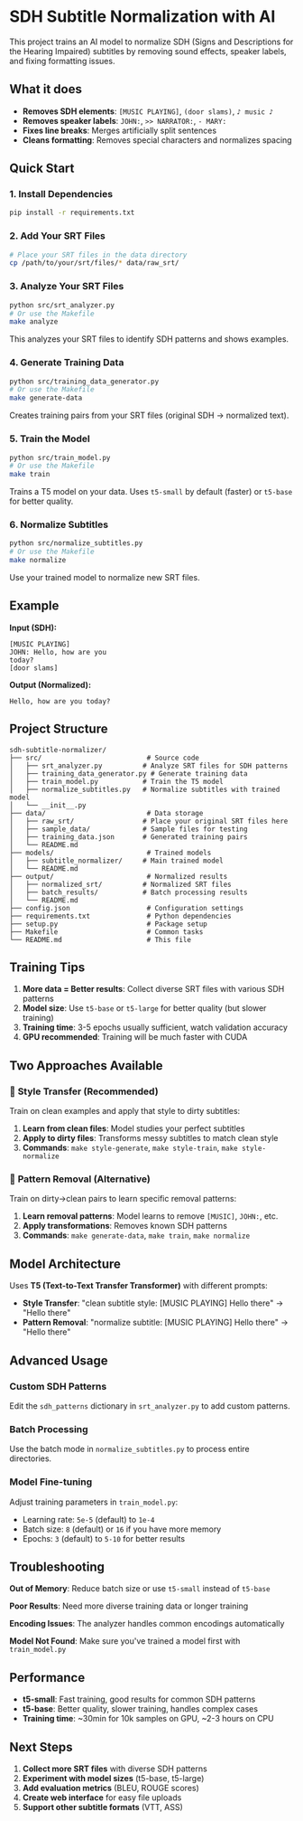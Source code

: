 # SDH Subtitle Normalization with AI

This project trains an AI model to normalize SDH (Signs and Descriptions for the Hearing Impaired) subtitles by removing sound effects, speaker labels, and fixing formatting issues.

## What it does

- **Removes SDH elements**: `[MUSIC PLAYING]`, `(door slams)`, `♪ music ♪`
- **Removes speaker labels**: `JOHN:`, `>> NARRATOR:`, `- MARY:`
- **Fixes line breaks**: Merges artificially split sentences
- **Cleans formatting**: Removes special characters and normalizes spacing

## Quick Start

### 1. Install Dependencies
```bash
pip install -r requirements.txt
```

### 2. Add Your SRT Files
```bash
# Place your SRT files in the data directory
cp /path/to/your/srt/files/* data/raw_srt/
```

### 3. Analyze Your SRT Files
```bash
python src/srt_analyzer.py
# Or use the Makefile
make analyze
```
This analyzes your SRT files to identify SDH patterns and shows examples.

### 4. Generate Training Data
```bash
python src/training_data_generator.py
# Or use the Makefile
make generate-data
```
Creates training pairs from your SRT files (original SDH → normalized text).

### 5. Train the Model
```bash
python src/train_model.py
# Or use the Makefile
make train
```
Trains a T5 model on your data. Uses `t5-small` by default (faster) or `t5-base` for better quality.

### 6. Normalize Subtitles
```bash
python src/normalize_subtitles.py
# Or use the Makefile
make normalize
```
Use your trained model to normalize new SRT files.

## Example

**Input (SDH):**
```
[MUSIC PLAYING]
JOHN: Hello, how are you
today?
[door slams]
```

**Output (Normalized):**
```
Hello, how are you today?
```

## Project Structure

```
sdh-subtitle-normalizer/
├── src/                          # Source code
│   ├── srt_analyzer.py          # Analyze SRT files for SDH patterns
│   ├── training_data_generator.py # Generate training data
│   ├── train_model.py           # Train the T5 model
│   ├── normalize_subtitles.py   # Normalize subtitles with trained model
│   └── __init__.py
├── data/                         # Data storage
│   ├── raw_srt/                 # Place your original SRT files here
│   ├── sample_data/             # Sample files for testing
│   ├── training_data.json       # Generated training pairs
│   └── README.md
├── models/                       # Trained models
│   ├── subtitle_normalizer/     # Main trained model
│   └── README.md
├── output/                       # Normalized results
│   ├── normalized_srt/          # Normalized SRT files
│   ├── batch_results/           # Batch processing results
│   └── README.md
├── config.json                   # Configuration settings
├── requirements.txt              # Python dependencies
├── setup.py                      # Package setup
├── Makefile                      # Common tasks
└── README.md                     # This file
```

## Training Tips

1. **More data = Better results**: Collect diverse SRT files with various SDH patterns
2. **Model size**: Use `t5-base` or `t5-large` for better quality (but slower training)
3. **Training time**: 3-5 epochs usually sufficient, watch validation accuracy
4. **GPU recommended**: Training will be much faster with CUDA

## Two Approaches Available

### 🎯 **Style Transfer (Recommended)**
Train on clean examples and apply that style to dirty subtitles:
1. **Learn from clean files**: Model studies your perfect subtitles
2. **Apply to dirty files**: Transforms messy subtitles to match clean style
3. **Commands**: `make style-generate`, `make style-train`, `make style-normalize`

### 🔧 **Pattern Removal (Alternative)**
Train on dirty→clean pairs to learn specific removal patterns:
1. **Learn removal patterns**: Model learns to remove `[MUSIC]`, `JOHN:`, etc.
2. **Apply transformations**: Removes known SDH patterns
3. **Commands**: `make generate-data`, `make train`, `make normalize`

## Model Architecture

Uses **T5 (Text-to-Text Transfer Transformer)** with different prompts:
- **Style Transfer**: "clean subtitle style: [MUSIC PLAYING] Hello there" → "Hello there"
- **Pattern Removal**: "normalize subtitle: [MUSIC PLAYING] Hello there" → "Hello there"

## Advanced Usage

### Custom SDH Patterns
Edit the `sdh_patterns` dictionary in `srt_analyzer.py` to add custom patterns.

### Batch Processing
Use the batch mode in `normalize_subtitles.py` to process entire directories.

### Model Fine-tuning
Adjust training parameters in `train_model.py`:
- Learning rate: `5e-5` (default) to `1e-4`
- Batch size: `8` (default) or `16` if you have more memory
- Epochs: `3` (default) to `5-10` for better results

## Troubleshooting

**Out of Memory**: Reduce batch size or use `t5-small` instead of `t5-base`

**Poor Results**: Need more diverse training data or longer training

**Encoding Issues**: The analyzer handles common encodings automatically

**Model Not Found**: Make sure you've trained a model first with `train_model.py`

## Performance

- **t5-small**: Fast training, good results for common SDH patterns
- **t5-base**: Better quality, slower training, handles complex cases
- **Training time**: ~30min for 10k samples on GPU, ~2-3 hours on CPU

## Next Steps

1. **Collect more SRT files** with diverse SDH patterns
2. **Experiment with model sizes** (t5-base, t5-large)
3. **Add evaluation metrics** (BLEU, ROUGE scores)
4. **Create web interface** for easy file uploads
5. **Support other subtitle formats** (VTT, ASS)
